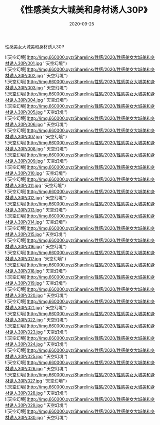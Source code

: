 ﻿---
layout: post
title:  《性感美女大城美和身材诱人30P》
date:   2020-09-25
img: http://img.660000.xyz/Sharelink/性感/2020/性感美女大城美和身材诱人30P/000.jpg
categories: [美女, 性感, 泳衣]
---

性感美女大城美和身材诱人30P



![天空幻境](http://img.660000.xyz/Sharelink/性感/2020/性感美女大城美和身材诱人30P/001.jpg ''天空幻境'') <br>
![天空幻境](http://img.660000.xyz/Sharelink/性感/2020/性感美女大城美和身材诱人30P/002.jpg ''天空幻境'') <br>
![天空幻境](http://img.660000.xyz/Sharelink/性感/2020/性感美女大城美和身材诱人30P/003.jpg ''天空幻境'') <br>
![天空幻境](http://img.660000.xyz/Sharelink/性感/2020/性感美女大城美和身材诱人30P/004.jpg ''天空幻境'') <br>
![天空幻境](http://img.660000.xyz/Sharelink/性感/2020/性感美女大城美和身材诱人30P/005.jpg ''天空幻境'') <br>
![天空幻境](http://img.660000.xyz/Sharelink/性感/2020/性感美女大城美和身材诱人30P/006.jpg ''天空幻境'') <br>
![天空幻境](http://img.660000.xyz/Sharelink/性感/2020/性感美女大城美和身材诱人30P/007.jpg ''天空幻境'') <br>
![天空幻境](http://img.660000.xyz/Sharelink/性感/2020/性感美女大城美和身材诱人30P/008.jpg ''天空幻境'') <br>
![天空幻境](http://img.660000.xyz/Sharelink/性感/2020/性感美女大城美和身材诱人30P/009.jpg ''天空幻境'') <br>
![天空幻境](http://img.660000.xyz/Sharelink/性感/2020/性感美女大城美和身材诱人30P/010.jpg ''天空幻境'') <br>
![天空幻境](http://img.660000.xyz/Sharelink/性感/2020/性感美女大城美和身材诱人30P/011.jpg ''天空幻境'') <br>
![天空幻境](http://img.660000.xyz/Sharelink/性感/2020/性感美女大城美和身材诱人30P/012.jpg ''天空幻境'') <br>
![天空幻境](http://img.660000.xyz/Sharelink/性感/2020/性感美女大城美和身材诱人30P/013.jpg ''天空幻境'') <br>
![天空幻境](http://img.660000.xyz/Sharelink/性感/2020/性感美女大城美和身材诱人30P/014.jpg ''天空幻境'') <br>
![天空幻境](http://img.660000.xyz/Sharelink/性感/2020/性感美女大城美和身材诱人30P/015.jpg ''天空幻境'') <br>
![天空幻境](http://img.660000.xyz/Sharelink/性感/2020/性感美女大城美和身材诱人30P/016.jpg ''天空幻境'') <br>
![天空幻境](http://img.660000.xyz/Sharelink/性感/2020/性感美女大城美和身材诱人30P/017.jpg ''天空幻境'') <br>
![天空幻境](http://img.660000.xyz/Sharelink/性感/2020/性感美女大城美和身材诱人30P/018.jpg ''天空幻境'') <br>
![天空幻境](http://img.660000.xyz/Sharelink/性感/2020/性感美女大城美和身材诱人30P/019.jpg ''天空幻境'') <br>
![天空幻境](http://img.660000.xyz/Sharelink/性感/2020/性感美女大城美和身材诱人30P/020.jpg ''天空幻境'') <br>
![天空幻境](http://img.660000.xyz/Sharelink/性感/2020/性感美女大城美和身材诱人30P/021.jpg ''天空幻境'') <br>
![天空幻境](http://img.660000.xyz/Sharelink/性感/2020/性感美女大城美和身材诱人30P/022.jpg ''天空幻境'') <br>
![天空幻境](http://img.660000.xyz/Sharelink/性感/2020/性感美女大城美和身材诱人30P/023.jpg ''天空幻境'') <br>
![天空幻境](http://img.660000.xyz/Sharelink/性感/2020/性感美女大城美和身材诱人30P/024.jpg ''天空幻境'') <br>
![天空幻境](http://img.660000.xyz/Sharelink/性感/2020/性感美女大城美和身材诱人30P/025.jpg ''天空幻境'') <br>
![天空幻境](http://img.660000.xyz/Sharelink/性感/2020/性感美女大城美和身材诱人30P/026.jpg ''天空幻境'') <br>
![天空幻境](http://img.660000.xyz/Sharelink/性感/2020/性感美女大城美和身材诱人30P/027.jpg ''天空幻境'') <br>
![天空幻境](http://img.660000.xyz/Sharelink/性感/2020/性感美女大城美和身材诱人30P/028.jpg ''天空幻境'') <br>
![天空幻境](http://img.660000.xyz/Sharelink/性感/2020/性感美女大城美和身材诱人30P/029.jpg ''天空幻境'') <br>
![天空幻境](http://img.660000.xyz/Sharelink/性感/2020/性感美女大城美和身材诱人30P/030.jpg ''天空幻境'') <br>